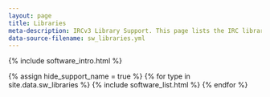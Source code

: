 ```yaml
---
layout: page
title: Libraries
meta-description: IRCv3 Library Support. This page lists the IRC libraries compatible with and supporting IRCv3 features.
data-source-filename: sw_libraries.yml
---
```

{% include software_intro.html %}

{% assign hide_support_name = true %}
{% for type in site.data.sw_libraries %}
{% include software_list.html %}
{% endfor %}
